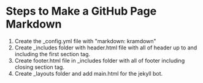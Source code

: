 Steps to Make a GitHub Page Markdown
===========

1. Create the _config.yml file with "markdown: kramdown"
2. Create _includes folder with header.html file with all of header up to and including the first section tag.
3. Create footer.html file in _includes folder with all of footer including closing section tag.
4. Create _layouts folder and add main.html for the jekyll bot.

